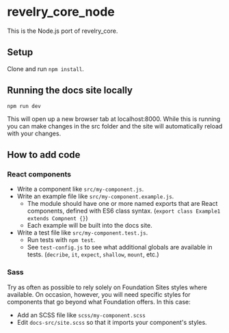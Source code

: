 # revelry_core_node

This is the Node.js port of revelry_core.

## Setup

Clone and run `npm install`.

## Running the docs site locally

```
npm run dev
```

This will open up a new browser tab at localhost:8000.
While this is running you can make changes in the src folder and the site will automatically reload with your changes.

## How to add code

### React components

* Write a component like `src/my-component.js`.
* Write an example file like `src/my-component.example.js`.
  * The module should have one or more named exports that are React components, defined with ES6 class syntax. (`export class Example1 extends Compnent {}`)
  * Each example will be built into the docs site.
* Write a test file like `src/my-component.test.js`.
  * Run tests with `npm test`.
  * See `test-config.js` to see what additional globals are available in tests. (`decribe`, `it`, `expect`, `shallow`, `mount`, etc.)

### Sass

Try as often as possible to rely solely on Foundation Sites styles where available.
On occasion, however, you will need specific styles for components that go beyond what Foundation offers.
In this case:

* Add an SCSS file like `scss/my-component.scss`
* Edit `docs-src/site.scss` so that it imports your component's styles.
